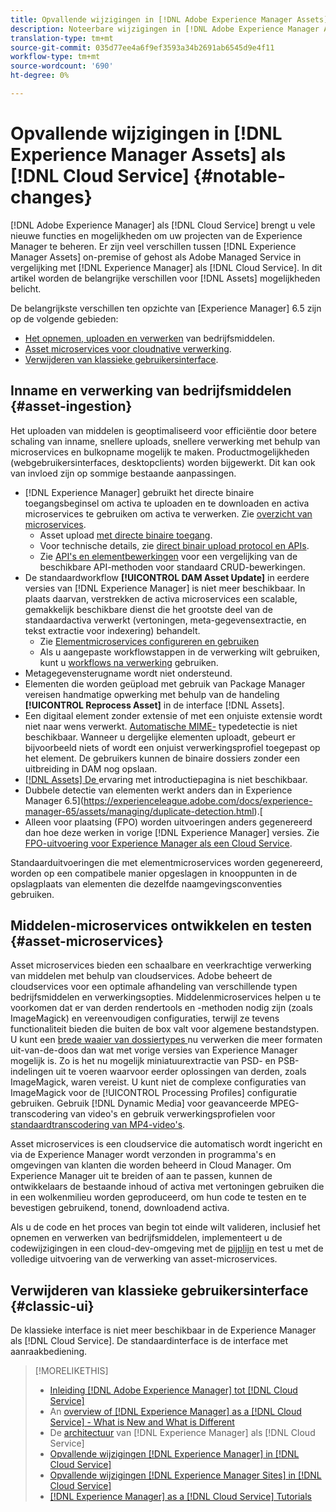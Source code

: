 ```yaml
---
title: Opvallende wijzigingen in [!DNL Adobe Experience Manager Assets] as a [!DNL Cloud Service]
description: Noteerbare wijzigingen in [!DNL Adobe Experience Manager Assets] in [!DNL Experience Manager] as a [!DNL Cloud Service] vergeleken met [!DNL Adobe Experience Manager 6.5.
translation-type: tm+mt
source-git-commit: 035d77ee4a6f9ef3593a34b2691ab6545d9e4f11
workflow-type: tm+mt
source-wordcount: '690'
ht-degree: 0%

---
```



# Opvallende wijzigingen in [!DNL Experience Manager Assets] als [!DNL Cloud Service] {#notable-changes}

[!DNL Adobe Experience Manager] als  [!DNL Cloud Service] brengt u vele nieuwe functies en mogelijkheden om uw projecten van de Experience Manager te beheren. Er zijn veel verschillen tussen [!DNL Experience Manager Assets] on-premise of gehost als Adobe Managed Service in vergelijking met [!DNL Experience Manager] als [!DNL Cloud Service]. In dit artikel worden de belangrijke verschillen voor [!DNL Assets] mogelijkheden belicht.

De belangrijkste verschillen ten opzichte van [Experience Manager] 6.5 zijn op de volgende gebieden:

* [Het opnemen, uploaden en verwerken](#asset-ingestion) van bedrijfsmiddelen.
* [Asset microservices voor cloudnative verwerking](#asset-microservices).
* [Verwijderen van klassieke gebruikersinterface](#classic-ui).

## Inname en verwerking van bedrijfsmiddelen {#asset-ingestion}

Het uploaden van middelen is geoptimaliseerd voor efficiëntie door betere schaling van inname, snellere uploads, snellere verwerking met behulp van microservices en bulkopname mogelijk te maken. Productmogelijkheden (webgebruikersinterfaces, desktopclients) worden bijgewerkt. Dit kan ook van invloed zijn op sommige bestaande aanpassingen.

* [!DNL Experience Manager] gebruikt het directe binaire toegangsbeginsel om activa te uploaden en te downloaden en activa microservices te gebruiken om activa te verwerken. Zie [overzicht van microservices](/help/assets/asset-microservices-overview.md).
   * Asset upload [met directe binaire toegang](/help/assets/asset-microservices-overview.md#asset-upload-with-direct-binary-access).
   * Voor technische details, zie [direct binair upload protocol en APIs](/help/assets/developer-reference-material-apis.md#upload-binary).
   * Zie [API&#39;s en elementbewerkingen](/help/assets/developer-reference-material-apis.md#use-cases-and-apis) voor een vergelijking van de beschikbare API-methoden voor standaard CRUD-bewerkingen.
* De standaardworkflow **[!UICONTROL DAM Asset Update]** in eerdere versies van [!DNL Experience Manager] is niet meer beschikbaar. In plaats daarvan, verstrekken de activa microservices een scalable, gemakkelijk beschikbare dienst die het grootste deel van de standaardactiva verwerkt (vertoningen, meta-gegevensextractie, en tekst extractie voor indexering) behandelt.
   * Zie [Elementmicroservices configureren en gebruiken](/help/assets/asset-microservices-configure-and-use.md)
   * Als u aangepaste workflowstappen in de verwerking wilt gebruiken, kunt u [workflows na verwerking](/help/assets/asset-microservices-configure-and-use.md#post-processing-workflows) gebruiken.
* Metagegevensterugname wordt niet ondersteund.
* Elementen die worden geüpload met gebruik van Package Manager vereisen handmatige opwerking met behulp van de handeling **[!UICONTROL Reprocess Asset]** in de interface [!DNL Assets].
* Een digitaal element zonder extensie of met een onjuiste extensie wordt niet naar wens verwerkt. [Automatische MIME-](https://experienceleague.adobe.com/docs/experience-manager-65/assets/administer/detect-asset-mime-type-with-tika.html) typedetectie is niet beschikbaar. Wanneer u dergelijke elementen uploadt, gebeurt er bijvoorbeeld niets of wordt een onjuist verwerkingsprofiel toegepast op het element. De gebruikers kunnen de binaire dossiers zonder een uitbreiding in DAM nog opslaan.
* [[!DNL Assets] De ](https://experienceleague.adobe.com/docs/experience-manager-65/assets/using/assets-home-page.html) ervaring met introductiepagina is niet beschikbaar.
* Dubbele detectie van elementen werkt anders dan in Experience Manager 6.5](https://experienceleague.adobe.com/docs/experience-manager-65/assets/managing/duplicate-detection.html).[
* Alleen voor plaatsing (FPO) worden uitvoeringen anders gegenereerd dan hoe deze werken in vorige [!DNL Experience Manager] versies. Zie [FPO-uitvoering voor Experience Manager als een Cloud Service](https://helpx.adobe.com/enterprise/admin-guide.html/enterprise/using/configure-aem-assets-for-asset-link.ug.html).

Standaarduitvoeringen die met elementmicroservices worden gegenereerd, worden op een compatibele manier opgeslagen in knooppunten in de opslagplaats van elementen die dezelfde naamgevingsconventies gebruiken.

## Middelen-microservices ontwikkelen en testen {#asset-microservices}

Asset microservices bieden een schaalbare en veerkrachtige verwerking van middelen met behulp van cloudservices. Adobe beheert de cloudservices voor een optimale afhandeling van verschillende typen bedrijfsmiddelen en verwerkingsopties. Middelenmicroservices helpen u te voorkomen dat er van derden rendertools en -methoden nodig zijn (zoals ImageMagick) en vereenvoudigen configuraties, terwijl ze tevens functionaliteit bieden die buiten de box valt voor algemene bestandstypen. U kunt een [brede waaier van dossiertypes ](/help/assets/file-format-support.md) nu verwerken die meer formaten uit-van-de-doos dan wat met vorige versies van Experience Manager mogelijk is. Zo is het nu mogelijk miniatuurextractie van PSD- en PSB-indelingen uit te voeren waarvoor eerder oplossingen van derden, zoals ImageMagick, waren vereist. U kunt niet de complexe configuraties van ImageMagick voor de [!UICONTROL Processing Profiles] configuratie gebruiken. Gebruik [!DNL Dynamic Media] voor geavanceerde MPEG-transcodering van video&#39;s en gebruik verwerkingsprofielen voor [standaardtranscodering van MP4-video&#39;s](/help/assets/manage-video-assets.md#transcode-video).

Asset microservices is een cloudservice die automatisch wordt ingericht en via de Experience Manager wordt verzonden in programma&#39;s en omgevingen van klanten die worden beheerd in Cloud Manager. Om Experience Manager uit te breiden of aan te passen, kunnen de ontwikkelaars de bestaande inhoud of activa met vertoningen gebruiken die in een wolkenmilieu worden geproduceerd, om hun code te testen en te bevestigen gebruikend, tonend, downloadend activa.

Als u de code en het proces van begin tot einde wilt valideren, inclusief het opnemen en verwerken van bedrijfsmiddelen, implementeert u de codewijzigingen in een cloud-dev-omgeving met de [pijplijn](/help/implementing/cloud-manager/configure-pipeline.md) en test u met de volledige uitvoering van de verwerking van asset-microservices.

## Verwijderen van klassieke gebruikersinterface {#classic-ui}

De klassieke interface is niet meer beschikbaar in de Experience Manager als [!DNL Cloud Service]. De standaardinterface is de interface met aanraakbediening.

>[!MORELIKETHIS]
>
>* [Inleiding  [!DNL Adobe Experience Manager] tot [!DNL Cloud Service]](/help/overview/introduction.md)
>* An [overview of [!DNL Experience Manager] as a [!DNL Cloud Service] - What is New and What is Different](/help/overview/what-is-new-and-different.md)
>* De [architectuur](/help/core-concepts/architecture.md) van [!DNL Experience Manager] als [!DNL Cloud Service]
>* [Opvallende wijzigingen  [!DNL Experience Manager] in [!DNL Cloud Service]](/help/release-notes/aem-cloud-changes.md)
>* [Opvallende wijzigingen  [!DNL Experience Manager Sites] in [!DNL Cloud Service]](/help/sites-cloud/sites-cloud-changes.md)
>* [[!DNL Experience Manager] as a [!DNL Cloud Service] Tutorials](https://experienceleague.adobe.com/docs/experience-manager-learn/cloud-service/overview.html)

